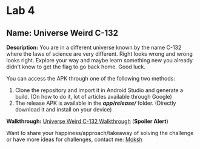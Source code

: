 # Lab 4

## Name: Universe Weird C-132

**Description:**  You are in a different universe known by the name C-132 where the laws of science are very different. Right looks wrong and wrong looks right. Explore your way and maybe learn something new you already didn't knew to get the flag to go back home. Good luck.

You can access the APK through one of the following two methods:
1. Clone the repository and import it in Android Studio and generate a build. (On how to do it, lot of articles available through Google)
2. The release APK is available in the ***app/release/*** folder. (Directly download it and install on your device)

**Walkthrough:** [Universe Weird C-132 Walkthrough](https://medium.com/@saurabh_jain_/universe-weird-c132-android-application-based-ctf-challenge-walkthrough-af834c6c9467) (**Spoiler Alert**)

Want to share your happiness/approach/takeaway of solving the challenge or have more ideas for challenges, contact me: [Moksh](https://www.linkedin.com/in/moksh-makhija/)
